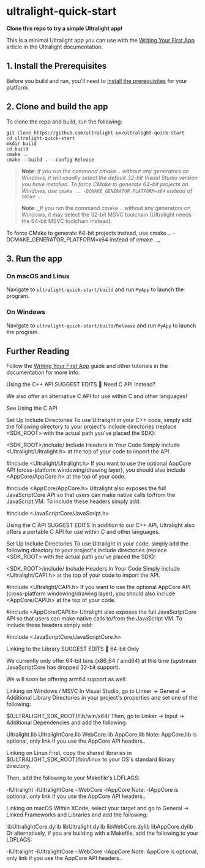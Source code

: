 # ultralight-quick-start

__Clone this repo to try a simple Ultralight app!__

This is a minimal Ultralight app you can use with the [Writing Your First App](https://docs.ultralig.ht/docs/writing-your-first-app) article in the Ultralight documentation.

## 1. Install the Prerequisites

Before you build and run, you'll need to [install the prerequisites](https://docs.ultralig.ht/docs/installing-prerequisites) for your platform.

## 2. Clone and build the app

To clone the repo and build, run the following:

```shell
git clone https://github.com/ultralight-ux/ultralight-quick-start
cd ultralight-quick-start
mkdir build
cd build
cmake ..
cmake --build . --config Release
```

> **Note**: _If you run the command cmake .. without any generators on Windows, it will usually select the default 32-bit Visual Studio version you have installed. To force CMake to generate 64-bit projects on Windows, use `cmake .. -DCMAKE_GENERATOR_PLATFORM=x64` instead of `cmake ..`_

> **Note**: _If you run the command cmake .. without any generators on Windows, it may select the 32-bit MSVC toolchain (Ultralight needs the 64-bit MSVC toolchain instead).

To force CMake to generate 64-bit projects instead, use
cmake .. -DCMAKE_GENERATOR_PLATFORM=x64 instead of cmake .._

## 3. Run the app

### On macOS and Linux

Navigate to `ultralight-quick-start/build` and run `MyApp` to launch the program.

### On Windows

Navigate to `ultralight-quick-start/build/Release` and run `MyApp` to launch the program.

## Further Reading

Follow the [Writing Your First App](https://docs.ultralig.ht/docs/writing-your-first-app) guide and other tutorials in the documentation for more info.


Using the C++ API
SUGGEST EDITS
📘
Need C API Instead?

We also offer an alternative C API for use within C and other languages!

See Using the C API

Set Up Include Directories
To use Ultralight in your C++ code, simply add the following directory to your project's include directories (replace <SDK_ROOT> with the actual path you've placed the SDK):

<SDK_ROOT>/include/
Include Headers In Your Code
Simply include <Ultralight/Ultralight.h> at the top of your code to import the API.

#include <Ultralight/Ultralight.h>
If you want to use the optional AppCore API (cross-platform windowing/drawing layer), you should also include <AppCore/AppCore.h> at the top of your code.

#include <AppCore/AppCore.h>
Ultralight also exposes the full JavaScriptCore API so that users can make native calls to/from the JavaScript VM. To include these headers simply add:

#include <JavaScriptCore/JavaScript.h>

Using the C API
SUGGEST EDITS
In addition to our C++ API, Ultralight also offers a portable C API for use within C and other languages.

Set Up Include Directories
To use Ultralight in your code, simply add the following directory to your project's include directories (replace <SDK_ROOT> with the actual path you've placed the SDK):

<SDK_ROOT>/include/
Include Headers In Your Code
Simply include <Ultralight/CAPI.h> at the top of your code to import the API.

#include <Ultralight/CAPI.h>
If you want to use the optional AppCore API (cross-platform windowing/drawing layer), you should also include <AppCore/CAPI.h> at the top of your code.

#include <AppCore/CAPI.h>
Ultralight also exposes the full JavaScriptCore API so that users can make native calls to/from the JavaScript VM. To include these headers simply add:

#include <JavaScriptCore/JavaScriptCore.h>

Linking to the Library
SUGGEST EDITS
🚧
64-bit Only

We currently only offer 64-bit bins (x86_64 / amd64) at this time (upstream JavaScriptCore has dropped 32-bit support).

We will soon be offering arm64 support as well.

Linking on Windows / MSVC
In Visual Studio, go to Linker → General → Additional Library Directories in your project's properties and set one of the following:

 $(ULTRALIGHT_SDK_ROOT)/lib/win/x64/
Then, go to Linker → Input → Additional Dependencies and add the following:

Ultralight.lib
UltralightCore.lib
WebCore.lib
AppCore.lib
Note: AppCore.lib is optional, only link if you use the AppCore API headers..

Linking on Linux
First, copy the shared libraries in $(ULTRALIGHT_SDK_ROOT)/bin/linux to your OS's standard library directory.

Then, add the following to your Makefile's LDFLAGS:

-lUltralight -lUltralightCore -lWebCore -lAppCore
Note: -lAppCore is optional, only link if you use the AppCore API headers..

Linking on macOS
Within XCode, select your target and go to General → Linked Frameworks and Libraries and add the following:

libUltralightCore.dylib
libUltralight.dylib
libWebCore.dylib
libAppCore.dylib
Or alternatively, if you are building with a Makefile, add the following to your LDFLAGS:

-lUltralight -lUltralightCore -lWebCore -lAppCore
Note: AppCore is optional, only link if you use the AppCore API headers..
